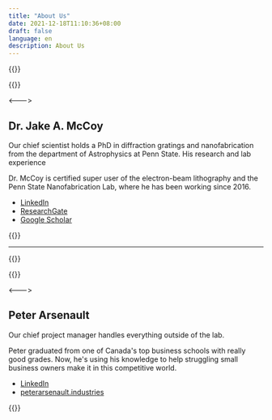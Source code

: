 ```yaml
---
title: "About Us"
date: 2021-12-18T11:10:36+08:00
draft: false
language: en
description: About Us
---
```


{{<columns>}}

{{<roundimage src="/images/jakelinkedin.jpeg">}}

<--->

## Dr. Jake A. McCoy

Our chief scientist holds a PhD in diffraction gratings and nanofabrication from the department of Astrophysics at Penn State. His research and lab experience 

Dr. McCoy is certified super user of the electron-beam lithography and the Penn State Nanofabrication Lab, where he has been working since 2016.  

- [LinkedIn](https://www.linkedin.com/in/jake-allen-mccoy/)
- [ResearchGate](https://researchgate.net/profile/Jake-Mccoy)
- [Google Scholar](https://scholar.google.com/citations?user=KlmPua0AAAAJ&hl=en)

{{</columns>}}


---

{{<columns>}}

{{<roundimage src="/images/peterlinkedin.jpeg">}}

<--->
## Peter Arsenault
 
Our chief project manager handles everything outside of the lab. 

Peter graduated from one of Canada's top business schools with really good grades. Now, he's using his knowledge to help struggling small business owners make it in this competitive world. 

- [LinkedIn](https://www.linkedin.com/in/peter-arsenault/)
- [peterarsenault.industries](https://peterarsenault.industries)

{{</columns>}}

